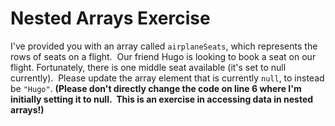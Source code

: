 # Nested Arrays Exercise

I've provided you with an array called `airplaneSeats`, which represents the rows of seats on a flight.  Our friend Hugo is looking to book a seat on our flight. Fortunately, there is one middle seat available (it's set to null currently).  Please update the array element that is currently `null`, to instead be `"Hugo"`. **(Please don't directly change the code on line 6 where I'm initially setting it to null.  This is an exercise in accessing data in nested arrays!)**